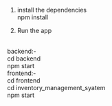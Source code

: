 1. install the dependencies<br>
   npm install

2. Run the app
<br>
backend:-
<br>
cd backend
<br>
 npm start
<br>
frontend:-
<br>
cd frontend
<br>
cd inventory_management_syatem
<br>
 npm start

